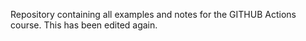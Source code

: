 Repository containing all examples and notes for the GITHUB Actions course. This has been edited again.
